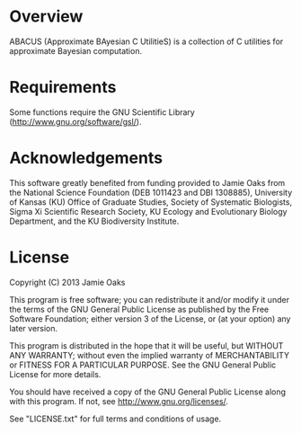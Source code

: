 Overview
========

ABACUS (Approximate BAyesian C UtilitieS) is a collection of C utilities for
approximate Bayesian computation.

Requirements
============

Some functions require the GNU Scientific Library
(http://www.gnu.org/software/gsl/).

Acknowledgements
================

This software greatly benefited from funding provided to Jamie Oaks from the
National Science Foundation (DEB 1011423 and DBI 1308885), University of Kansas
(KU) Office of Graduate Studies, Society of Systematic Biologists, Sigma Xi
Scientific Research Society, KU Ecology and Evolutionary Biology Department,
and the KU Biodiversity Institute.

License
=======

Copyright (C) 2013 Jamie Oaks

This program is free software; you can redistribute it and/or modify
it under the terms of the GNU General Public License as published by
the Free Software Foundation; either version 3 of the License, or
(at your option) any later version.

This program is distributed in the hope that it will be useful,
but WITHOUT ANY WARRANTY; without even the implied warranty of
MERCHANTABILITY or FITNESS FOR A PARTICULAR PURPOSE.  See the
GNU General Public License for more details.

You should have received a copy of the GNU General Public License along
with this program. If not, see <http://www.gnu.org/licenses/>.

See "LICENSE.txt" for full terms and conditions of usage.

